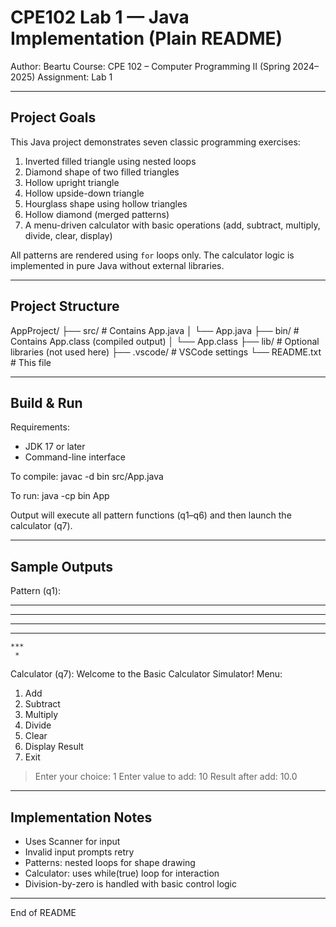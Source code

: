 CPE102 Lab 1 — Java Implementation (Plain README)
==================================================

Author: Beartu
Course: CPE 102 – Computer Programming II (Spring 2024–2025)
Assignment: Lab 1

--------------------------------------------------

Project Goals
-------------

This Java project demonstrates seven classic programming exercises:

1. Inverted filled triangle using nested loops
2. Diamond shape of two filled triangles
3. Hollow upright triangle
4. Hollow upside-down triangle
5. Hourglass shape using hollow triangles
6. Hollow diamond (merged patterns)
7. A menu-driven calculator with basic operations (add, subtract, multiply, divide, clear, display)

All patterns are rendered using `for` loops only. The calculator logic is implemented in pure Java without external libraries.

--------------------------------------------------

Project Structure
-----------------

AppProject/
├── src/               # Contains App.java
│   └── App.java
├── bin/               # Contains App.class (compiled output)
│   └── App.class
├── lib/               # Optional libraries (not used here)
├── .vscode/           # VSCode settings
└── README.txt         # This file

--------------------------------------------------

Build & Run
-----------

Requirements:
- JDK 17 or later
- Command-line interface

To compile:
    javac -d bin src/App.java

To run:
    java -cp bin App

Output will execute all pattern functions (q1–q6) and then launch the calculator (q7).

--------------------------------------------------

Sample Outputs
--------------

Pattern (q1):
***********
 *********
  *******
   *****
    ***
     *

Calculator (q7):
Welcome to the Basic Calculator Simulator!
Menu:
1. Add
2. Subtract
3. Multiply
4. Divide
5. Clear
6. Display Result
7. Exit

> Enter your choice: 1
> Enter value to add: 10
> Result after add: 10.0

--------------------------------------------------

Implementation Notes
--------------------

- Uses Scanner for input
- Invalid input prompts retry
- Patterns: nested loops for shape drawing
- Calculator: uses while(true) loop for interaction
- Division-by-zero is handled with basic control logic

--------------------------------------------------

End of README
